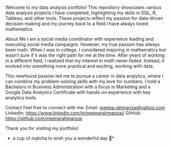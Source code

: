 Welcome to my data analysis portfolio! This repository showcases various data analysis projects I have completed, highlighting my skills in SQL, R, Tableau, and other tools. These projects reflect my passion for data-driven decision-making and my journey back to a field I have always loved: mathematics.

About Me
I am a social media coordinator with experience leading and executing social media campaigns. However, my true passion has always been math. When I was in college, I considered majoring in mathematics but wasn’t sure if it was the right path for me at the time. After years of working in a different field, I realized that my interest in math never faded. Instead, it evolved into something more practical and exciting, working with data.

This newfound passion led me to pursue a career in data analytics, where I can combine my problem-solving skills with my love for numbers. I hold a Bachelors in Business Administration with a focus in Marketing and a Google Data Analytics Certificate with hands-on experience with key analytics tools.

Contact
Feel free to connect with me:
Email: meena.rahmanzai@yahoo.com
LinkedIn: https://www.linkedin.com/in/meenarahmanzai/
GitHub: https://github.com/meenarahmanzai

Thank you for visiting my portfolio! 

* a cup of matcha to wish you a wonderful day 🍵*
